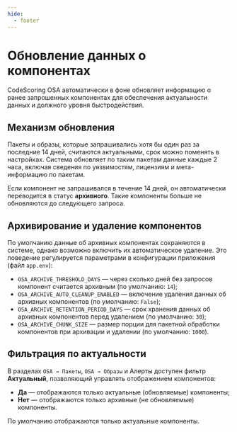 ```yaml
---
hide:
  - footer
---
```


# Обновление данных о компонентах

CodeScoring OSA автоматически в фоне обновляет информацию о ранее запрошенных компонентах для обеспечения актуальности данных и должного уровня быстродействия.

## Механизм обновления

Пакеты и образы, которые запрашивались хотя бы один раз за последние 14 дней, считаются актуальными, срок можно поменять в настройках. Система обновляет по таким пакетам данные каждые 2 часа, включая сведения по уязвимостям, лицензиям и мета-информацию по пакетам.

Если компонент не запрашивался в течение 14 дней, он автоматически переводится в статус **архивного**. Такие компоненты больше не обновляются до следующего запроса.

## Архивирование и удаление компонентов

По умолчанию данные об архивных компонентах сохраняются в системе, однако возможно включить их автоматическое удаление. Это поведение регулируется параметрами в конфигурации приложения (файл `app.env`):

- `OSA_ARCHIVE_THRESHOLD_DAYS` — через сколько дней без запросов компонент считается архивным (по умолчанию: `14`);
- `OSA_ARCHIVE_AUTO_CLEANUP_ENABLED` — включение удаления данных об архивных компонентов (по умолчанию: `False`);
- `OSA_ARCHIVE_RETENTION_PERIOD_DAYS` — срок хранения данных об архивных компонентов перед удалением (по умолчанию: `30`);
- `OSA_ARCHIVE_CHUNK_SIZE` — размер порции для пакетной обработки компонентов при архивации и удалении (по умолчанию: `1000`).

## Фильтрация по актуальности

В разделах `OSA → Пакеты`, `OSA → Образы` и Алерты доступен фильтр **Актуальный**, позволяющий управлять отображением компонентов:

- **Да** — отображаются только актуальные (обновляемые) компоненты;
- **Нет** — отображаются только архивные (не обновляемые) компоненты.

По умолчанию отображаются только актуальные компоненты.